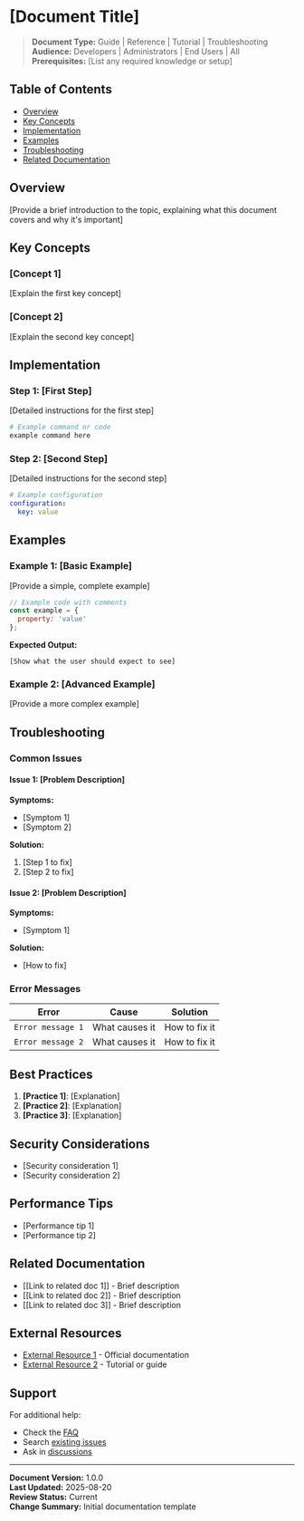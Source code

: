 # [Document Title]

> **Document Type:** Guide | Reference | Tutorial | Troubleshooting  
> **Audience:** Developers | Administrators | End Users | All  
> **Prerequisites:** [List any required knowledge or setup]

## Table of Contents

- [Overview](#overview)
- [Key Concepts](#key-concepts)
- [Implementation](#implementation)
- [Examples](#examples)
- [Troubleshooting](#troubleshooting)
- [Related Documentation](#related-documentation)

## Overview

[Provide a brief introduction to the topic, explaining what this document covers and why it's important]

## Key Concepts

### [Concept 1]

[Explain the first key concept]

### [Concept 2]

[Explain the second key concept]

## Implementation

### Step 1: [First Step]

[Detailed instructions for the first step]

```bash
# Example command or code
example command here
```

### Step 2: [Second Step]

[Detailed instructions for the second step]

```yaml
# Example configuration
configuration:
  key: value
```

## Examples

### Example 1: [Basic Example]

[Provide a simple, complete example]

```javascript
// Example code with comments
const example = {
  property: 'value'
};
```

**Expected Output:**
```
[Show what the user should expect to see]
```

### Example 2: [Advanced Example]

[Provide a more complex example]

## Troubleshooting

### Common Issues

#### Issue 1: [Problem Description]

**Symptoms:**
- [Symptom 1]
- [Symptom 2]

**Solution:**
1. [Step 1 to fix]
2. [Step 2 to fix]

#### Issue 2: [Problem Description]

**Symptoms:**
- [Symptom 1]

**Solution:**
- [How to fix]

### Error Messages

| Error | Cause | Solution |
|-------|-------|----------|
| `Error message 1` | What causes it | How to fix it |
| `Error message 2` | What causes it | How to fix it |

## Best Practices

1. **[Practice 1]**: [Explanation]
2. **[Practice 2]**: [Explanation]
3. **[Practice 3]**: [Explanation]

## Security Considerations

- [Security consideration 1]
- [Security consideration 2]

## Performance Tips

- [Performance tip 1]
- [Performance tip 2]

## Related Documentation

- [[Link to related doc 1]] - Brief description
- [[Link to related doc 2]] - Brief description
- [[Link to related doc 3]] - Brief description

## External Resources

- [External Resource 1](https://example.com) - Official documentation
- [External Resource 2](https://example.com) - Tutorial or guide

## Support

For additional help:
- Check the [FAQ](FAQ)
- Search [existing issues](https://github.com/xante8088/kasa-monitor/issues)
- Ask in [discussions](https://github.com/xante8088/kasa-monitor/discussions)

---

**Document Version:** 1.0.0  
**Last Updated:** 2025-08-20  
**Review Status:** Current  
**Change Summary:** Initial documentation template
